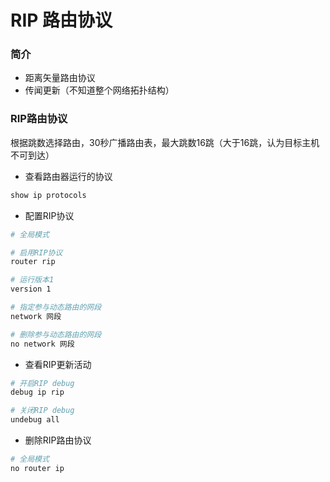 # RIP 路由协议


### 简介

* 距离矢量路由协议
* 传闻更新（不知道整个网络拓扑结构）


### RIP路由协议

根据跳数选择路由，30秒广播路由表，最大跳数16跳（大于16跳，认为目标主机不可到达）

* 查看路由器运行的协议

```bash
show ip protocols
```


* 配置RIP协议

```bash
# 全局模式					

# 启用RIP协议
router rip

# 运行版本1
version 1

# 指定参与动态路由的网段
network 网段

# 删除参与动态路由的网段
no network 网段
```


* 查看RIP更新活动

```bash
# 开启RIP debug
debug ip rip

# 关闭RIP debug
undebug all
```


* 删除RIP路由协议

```bash
# 全局模式
no router ip
```
